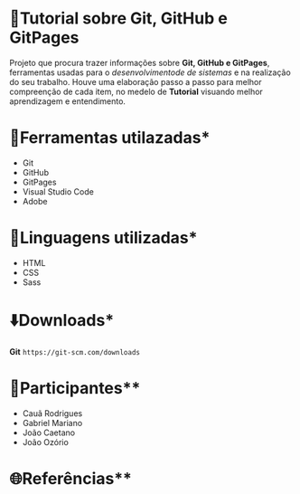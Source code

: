 # :page_facing_up:Tutorial sobre Git, GitHub e GitPages

Projeto que procura trazer informações sobre **Git, GitHub e GitPages**, ferramentas usadas para o *desenvolvimentode de sistemas* e na realização do seu trabalho. Houve uma elaboração passo a passo para melhor compreenção de cada item, no medelo de **Tutorial** visuando melhor aprendizagem e entendimento.

# :wrench:Ferramentas utilazadas*
* Git
* GitHub
* GitPages
* Visual Studio Code
* Adobe

# :memo:Linguagens utilizadas*
* HTML
* CSS
* Sass

# :arrow_down:Downloads*

**Git**
```https://git-scm.com/downloads```

# :busts_in_silhouette:Participantes**
* Cauã Rodrigues
* Gabriel Mariano
* João Caetano
* João Ozório

# :globe_with_meridians:Referências**
